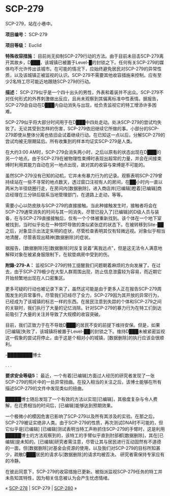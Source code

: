# SCP-279
                        




SCP-279，站在小巷中。



**项目编号：** SCP-279

**项目等级：** Euclid

**特殊收容措施：** 目前尚无抑制SCP-279行动的方法。由于目前未目击SCP-279离开其故乡，D███，该城镇已被置于Level-█的封锁之下。任何有关SCP-279的媒体均不允许传出该城市。在可能的情况下，应始终避免居民对SCP-279的异常性质，以及该城镇正被监视的认识。SCP-279不需要其他收容措施来控制。应有至少2名特工尽可能近地跟随SCP-279的行动。

**描述：** SCP-279似乎是一个四十出头的男性，外表和着装并不出众。SCP-279不对任何形式的外界刺激做出反应，且尚未观察到其偏离标准中性表情。据报告，SCP-279会自动在D███内自动消失与出现，给负责监视它的特工增添许多困难。

SCP-279似乎将大部分时间用于在D███中四处走动。处决SCP-279的尝试均失败了。无论其受到怎样的伤害，SCP-279依旧继续它所做的事。小部分的SCP-279即使从整体分离也依旧会试着继续行动。在已知这一点以后，分解SCP-279的尝试均被无限期延后。所有收集到的样本均证实SCP-279是人类。

在大约3:00 AM时，SCP-279会消失两小时，之后以原有的状态出现在D███的另一个地点。由于SCP-279在被物理性束缚时表现出超常的力量，并会在间接束缚时利用其能力自动在另一地点出现，故对其的收容与束缚是不可能的。

虽然SCP-279没有已知的动机，它并未有暴力行为的记录。观察表明SCP-279曾持续站在一些不寻常的地点数天，透过窗口注视有人的房间，在██小时内一直以两米为半径绕圈行走，在房间内[数据删除]，进入商店并[已编辑]瞪着[已编辑]商店经理在三分钟后联系当地管理部门，在道路上走动，等等。

需要小心以防皮肤与SCP-279的直接接触。当此种接触发生时，接触者将会在SCP-279通常消失的时间与其一同消失。尽管已投入了[已编辑]的D级人员与装备，在与SCP-279直接接触后，仅有一个个体被重新找到。该个体在一个地下室被找到，当时似乎处在一种惊吓导致的类似紧张症的状态下。在被转移到Site-██之后，对象显示出法定失明的症状，尽管检查表明其仅有轻微远视。对象似乎相当地清醒，尽管表现出精神[数据删除]的症状。

据报告，[数据删除]在[数据删除]时反复说着“离我远点”，但是这无法令人满意地解释对象在被紧身服限制下，在软垫病房中受到的伤。

**附錄-279-A：** 监视SCP-279的特工提醒我们问题朝着麻烦的方向发展了。在过去，由于SCP-279极少在大型人群周围出现，防止信息泄露较为容易，而近期它开始频繁地出现在人口密集区。

更多可疑的行动也被记录下来了，虽然这可能是由于更多人正在报告SCP-279周围发生的异常事件。尽管我们已经尽了全力，SCP-279因为其开放的异常行为，已经成为了该城镇的标志一样的东西。在居民注意到失踪的个体和SCP-279之间的关联时，我们执行了大量的记忆消除。针对SCP-279的暴力行为在特工们到达前吸引了大量的关注并导致了大规模的收容突破。

目前，我们正致力于在不导致D███的居民不安的前提下维持安保。但是，如果[已编辑]失败了，该城镇将被置于Level-██的封锁之下。维持D███未被紧密监视这一假象的尝试将停止。由于这是个相对小的城镇，[数据删除]的执行应该会很顺利。

-████████博士

.
.
.

**要求安全等级5：** 最近，一个有着[已编辑]方面过人经历的研究者发现了一张SCP-279的照片中的一处异常扭曲。在投入相当的关注之后，该博士能够在所有描述SCP-279的文件中发现类似的扭曲。

█████博士随后发现了一个有效的方法以实现[已编辑]，其极度复杂与令人费解，在花费相当的时间后，[已编辑]能够达到预期效果。

一个极微小的模因危害已影响了SCP-279以及所有其涉及的实验。在那之后，SCP-279被证实绝非人类。由于SCP-279的性质，再次测试DNA时不可能的，但它似乎是[已编辑]
[已编辑]测试表明当特工声称抓住SCP-279的手臂时，这是利用█████博士的方法观察到的，该特工的手臂似乎直到肘部都[数据删除]，其在[已编辑]是未知的。[已编辑]研究者需注意，尽管让其与居民进行互动固然有不道德的一面，但[数据删除]对基金会资源的使用，以及我们对SCP-279的目标所知甚少，疏散D███居民的请求与[数据删除]的请求均被否决。
研究者需保持专家应有的冷静。

在彼此同意下，SCP-279的收容措施已更新。被指派监视SCP-279任务的特工并未告知其特性，因为相关信息被认为会产生忧虑情绪。



« [SCP-278](/scp-278) | SCP-279 | [SCP-280](/scp-280) »





                    